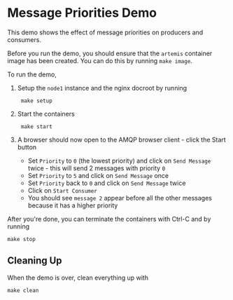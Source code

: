 # Message Priorities Demo

This demo shows the effect of message priorities on producers and consumers.

Before you run the demo, you should ensure that the `artemis` container image has been created. You can do this by running `make image`.

To run the demo,

1. Setup the `node1` instance and the nginx docroot by running

		make setup

1. Start the containers

		make start

1. A browser should now open to the AMQP browser client - click the Start button

	* Set `Priority` to `0` (the lowest priority) and click on `Send Message` twice - this will send 2 messages with priority `0`
	* Set `Priority` to `5` and click on `Send Message` once
	* Set `Priority` back to `0` and click on `Send Message` twice
	* Click on `Start Consumer`
	* You should see `message 2` appear before all the other messages because it has a higher priority

After you're done, you can terminate the containers with Ctrl-C and by running

	make stop


## Cleaning Up

When the demo is over, clean everything up with

	make clean
